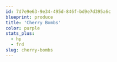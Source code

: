 ```yaml
---
id: 7d7e9e63-9e34-495d-846f-bd9e7d395a6c
blueprint: produce
title: 'Cherry Bombs'
color: purple
stats_plus:
  - hp
  - frd
slug: cherry-bombs
---
```

